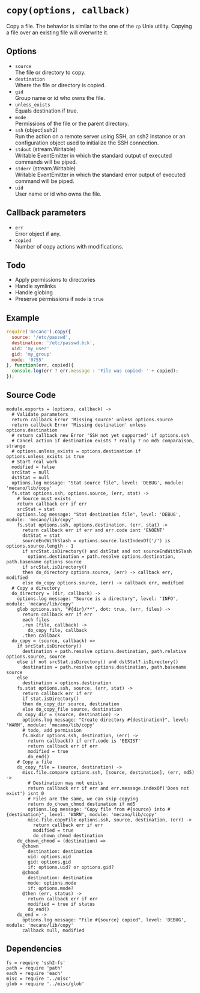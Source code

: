 
# `copy(options, callback)`

Copy a file. The behavior is similar to the one of the `cp`
Unix utility. Copying a file over an existing file will
overwrite it.

## Options

*   `source`   
    The file or directory to copy.   
*   `destination`   
    Where the file or directory is copied.   
*   `gid`   
    Group name or id who owns the file.   
*   `unless_exists`   
    Equals destination if true.   
*   `mode`   
    Permissions of the file or the parent directory.   
*   `ssh` (object|ssh2)   
    Run the action on a remote server using SSH, an ssh2 instance or an
    configuration object used to initialize the SSH connection.   
*   `stdout` (stream.Writable)   
    Writable EventEmitter in which the standard output of executed commands will
    be piped.   
*   `stderr` (stream.Writable)   
    Writable EventEmitter in which the standard error output of executed command
    will be piped.   
*   `uid`   
    User name or id who owns the file.   

## Callback parameters

*   `err`   
    Error object if any.   
*   `copied`   
    Number of copy actions with modifications.   

## Todo

*   Apply permissions to directories
*   Handle symlinks
*   Handle globing
*   Preserve permissions if `mode` is `true`

## Example

```js
require('mecano').copy({
  source: '/etc/passwd',
  destination: '/etc/passwd.bck',
  uid: 'my_user'
  gid: 'my_group'
  mode: '0755'
}, function(err, copied){
  console.log(err ? err.message : 'File was copied: ' + copied);
});
```

## Source Code

    module.exports = (options, callback) ->
      # Validate parameters
      return callback Error 'Missing source' unless options.source
      return callback Error 'Missing destination' unless options.destination
      # return callback new Error 'SSH not yet supported' if options.ssh
      # Cancel action if destination exists ? really ? no md5 comparaison, strange
      # options.unless_exists = options.destination if options.unless_exists is true
      # Start real work
      modified = false
      srcStat = null
      dstStat = null
      options.log message: "Stat source file", level: 'DEBUG', module: 'mecano/lib/copy'
      fs.stat options.ssh, options.source, (err, stat) ->
        # Source must exists
        return callback err if err
        srcStat = stat
        options.log message: "Stat destination file", level: 'DEBUG', module: 'mecano/lib/copy'
        fs.stat options.ssh, options.destination, (err, stat) ->
          return callback err if err and err.code isnt 'ENOENT'
          dstStat = stat
          sourceEndWithSlash = options.source.lastIndexOf('/') is options.source.length - 1
          if srcStat.isDirectory() and dstStat and not sourceEndWithSlash
            options.destination = path.resolve options.destination, path.basename options.source
          if srcStat.isDirectory()
          then do_directory options.source, (err) -> callback err, modified
          else do_copy options.source, (err) -> callback err, modified
      # Copy a directory
      do_directory = (dir, callback) ->
        options.log message: "Source is a directory", level: 'INFO', module: 'mecano/lib/copy'
        glob options.ssh, "#{dir}/**", dot: true, (err, files) ->
          return callback err if err
          each files
          .run (file, callback) ->
            do_copy file, callback
          .then callback
      do_copy = (source, callback) =>
        if srcStat.isDirectory()
          destination = path.resolve options.destination, path.relative options.source, source
        else if not srcStat.isDirectory() and dstStat?.isDirectory()
          destination = path.resolve options.destination, path.basename source
        else
          destination = options.destination
        fs.stat options.ssh, source, (err, stat) ->
          return callback err if err
          if stat.isDirectory()
          then do_copy_dir source, destination
          else do_copy_file source, destination
        do_copy_dir = (source, destination) ->
          options.log message: "Create directory #{destination}", level: 'WARN', module: 'mecano/lib/copy'
          # todo, add permission
          fs.mkdir options.ssh, destination, (err) ->
            return callback() if err?.code is 'EEXIST'
            return callback err if err
            modified = true
            do_end()
        # Copy a file
        do_copy_file = (source, destination) ->
          misc.file.compare options.ssh, [source, destination], (err, md5) ->
            # Destination may not exists
            return callback err if err and err.message.indexOf('Does not exist') isnt 0
            # Files are the same, we can skip copying
            return do_chown_chmod destination if md5
            options.log message: "Copy file from #{source} into #{destination}", level: 'WARN', module: 'mecano/lib/copy'
            misc.file.copyFile options.ssh, source, destination, (err) ->
              return callback err if err
              modified = true
              do_chown_chmod destination
        do_chown_chmod = (destination) =>
          @chown
            destination: destination
            uid: options.uid
            gid: options.gid
            if: options.uid? or options.gid?
          @chmod
            destination: destination
            mode: options.mode
            if: options.mode?
          @then (err, status) ->
            return callback err if err
            modified = true if status
            do_end()
        do_end = ->
          options.log message: "File #{source} copied", level: 'DEBUG', module: 'mecano/lib/copy'
          callback null, modified

## Dependencies

    fs = require 'ssh2-fs'
    path = require 'path'
    each = require 'each'
    misc = require '../misc'
    glob = require '../misc/glob'
